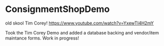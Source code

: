 # ConsignmentShopDemo
old skool Tim Corey!
https://www.youtube.com/watch?v=YxewTI4H2mY

Took the Tim Corey Demo and added a database backing and vendor/item maintance forms. 
Work in progress!